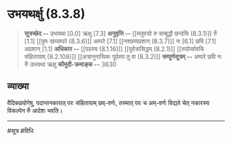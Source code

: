 # उभयथर्क्षु (8.3.8)
> **सूत्रच्छेद --** उभयथा [0.0] ऋक्षु [7.3]
> **अनुवृत्ति --** [[मतुवसो रु सम्बुद्धौ छन्दसि (8.3.1)]] रुँ [1.1] [[पुमः खय्यम्परे (8.3.6)]] अम्परे [7.1] [[नश्छव्यप्रशान् (8.3.7)]] नः [6.1] छवि [7.1] अप्रशान् [1.1]
> **अधिकार --** [[पदस्य (8.1.16)]] [[पूर्वत्रासिद्धम् (8.2.1)]] [[तयोर्य्वावचि संहितायाम्  (8.2.108)]] [[अत्रानुनासिकः पूर्वस्य तु वा (8.3.2)]]
> **सम्पूर्णसूत्रम् --** अम्परे छवि नः रुँ उभयथा ऋक्षु
> **कौमुदी-क्रमाङ्क --** 3630

## व्याख्या

वैदिकप्रयोगेषु, पदान्तनकारात् परः संहितायाम् छव्-वर्णः, तस्मात् परः च अम्-वर्णः विद्यते चेत् नकारस्य विकल्पेन रुँ आदेशः भवति।

---
#सूत्र #विधि 